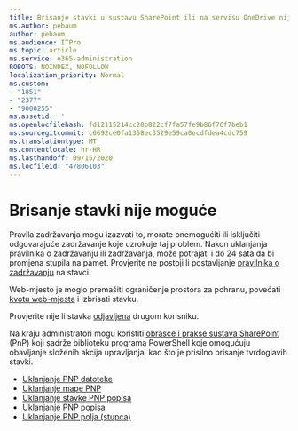 ```yaml
---
title: Brisanje stavki u sustavu SharePoint ili na servisu OneDrive nije moguće
ms.author: pebaum
author: pebaum
ms.audience: ITPro
ms.topic: article
ms.service: o365-administration
ROBOTS: NOINDEX, NOFOLLOW
localization_priority: Normal
ms.custom:
- "1851"
- "2377"
- "9000255"
ms.assetid: ''
ms.openlocfilehash: fd12115214cc28b822cf7fa57fe9b86f76f7beb1
ms.sourcegitcommit: c6692ce0fa1358ec3529e59ca0ecdfdea4cdc759
ms.translationtype: MT
ms.contentlocale: hr-HR
ms.lasthandoff: 09/15/2020
ms.locfileid: "47806103"
---
```

# <a name="unable-to-delete-items"></a>Brisanje stavki nije moguće

Pravila zadržavanja mogu izazvati to, morate onemogućiti ili isključiti odgovarajuće zadržavanje koje uzrokuje taj problem. Nakon uklanjanja pravilnika o zadržavanju ili zadržavanja, može potrajati i do 24 sata da bi promjena stupila na pamet. Provjerite ne postoji li postavljanje [pravilnika o zadržavanju](https://docs.microsoft.com/microsoft-365/compliance/retention-policies) na stavci.

Web-mjesto je moglo premašiti ograničenje prostora za pohranu, povećati [kvotu web-mjesta](https://docs.microsoft.com/powershell/module/sharepoint-online/set-sposite?view=sharepoint-ps) i izbrisati stavku.

Provjerite nije li stavka [odjavljena](https://support.office.com/article/check-out-check-in-or-discard-changes-to-files-in-a-library-7e2c12a9-a874-4393-9511-1378a700f6de) drugom korisniku.

Na kraju administratori mogu koristiti [obrasce i prakse sustava SharePoint](https://docs.microsoft.com/powershell/sharepoint/sharepoint-pnp/sharepoint-pnp-cmdlets?view=sharepoint-ps#installation) (PnP) koji sadrže biblioteku programa PowerShell koje omogućuju obavljanje složenih akcija upravljanja, kao što je prisilno brisanje tvrdoglavih stavki.
- [Uklanjanje PNP datoteke](https://docs.microsoft.com/powershell/module/sharepoint-pnp/remove-pnpfile?view=sharepoint-ps)
- [Uklanjanje mape PNP](https://docs.microsoft.com/powershell/module/sharepoint-pnp/remove-pnpfolder?view=sharepoint-ps)
- [Uklanjanje stavke PNP popisa](https://docs.microsoft.com/powershell/module/sharepoint-pnp/remove-pnplistitem?view=sharepoint-ps)
- [Uklanjanje PNP popisa](https://docs.microsoft.com/powershell/module/sharepoint-pnp/remove-pnplist?view=sharepoint-ps)
- [Uklanjanje PNP polja (stupca)](https://docs.microsoft.com/powershell/module/sharepoint-pnp/remove-pnpfield?view=sharepoint-ps)